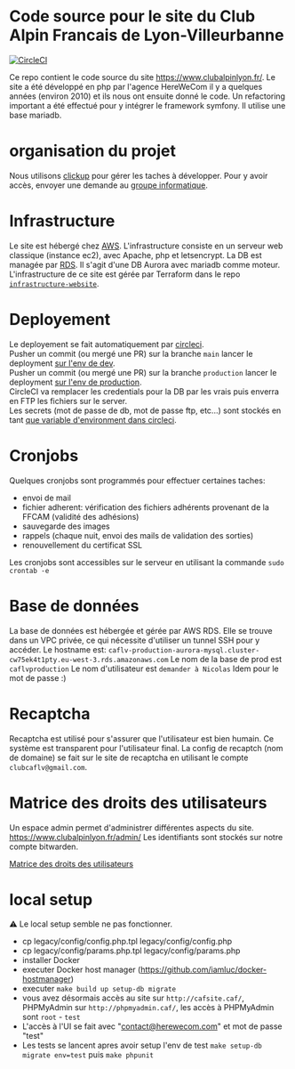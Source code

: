 # Code source pour le site du Club Alpin Francais de Lyon-Villeurbanne

[![CircleCI](https://dl.circleci.com/status-badge/img/gh/Club-Alpin-Lyon-Villeurbanne/caflyon/tree/main.svg?style=shield&circle-token=a61cbc12b55c1591fd843db8ac6a3726204562a9)](https://dl.circleci.com/status-badge/redirect/gh/Club-Alpin-Lyon-Villeurbanne/caflyon/tree/main)

Ce repo contient le code source du site https://www.clubalpinlyon.fr/.
Le site a été développé en php par l'agence HereWeCom il y a quelques années (environ 2010) et ils nous ont ensuite donné le code.
Un refactoring important a été effectué pour y intégrer le framework symfony.
Il utilise une base mariadb.

# organisation du projet

Nous utilisons [clickup](https://app.clickup.com/42653954/v/l/18np82-82) pour gérer les taches à développer. Pour y avoir accès, envoyer une demande au [groupe informatique](mailto:numerique@clubalpinlyon.fr).

# Infrastructure

Le site est hébergé chez [AWS](https://aws.amazon.com/fr/). L'infrastructure consiste en un serveur web classique (instance ec2), avec Apache, php et letsencrypt.
La DB est managée par [RDS](https://aws.amazon.com/fr/rds/). Il s'agit d'une DB Aurora avec mariadb comme moteur.
L'infrastructure de ce site est gérée par Terraform dans le repo [`infrastructure-website`](https://github.com/Club-Alpin-Lyon-Villeurbanne/infrastructure-website).

# Deployement

Le deployement se fait automatiquement par [circleci](https://circleci.com/gh/Club-Alpin-Lyon-Villeurbanne/caflyon/tree/main).  
Pusher un commit (ou mergé une PR) sur la branche `main` lancer le deployment [sur l'env de dev](https://www.clubalpinlyon.top).  
Pusher un commit (ou mergé une PR) sur la branche `production` lancer le deployment [sur l'env de production](https://www.clubalpinlyon.fr).  
CircleCI va remplacer les credentials pour la DB par les vrais puis enverra en FTP les fichiers sur le server.  
Les secrets (mot de passe de db, mot de passe ftp, etc...) sont stockés en tant [que variable d'environment dans circleci](https://app.circleci.com/settings/project/github/Club-Alpin-Lyon-Villeurbanne/caflyon/environment-variables).  

# Cronjobs

Quelques cronjobs sont programmés pour effectuer certaines taches:
- envoi de mail
- fichier adherent: vérification des fichiers adhérents provenant de la FFCAM (validité des adhésions)
- sauvegarde des images
- rappels (chaque nuit, envoi des mails de validation des sorties)
- renouvellement du certificat SSL

Les cronjobs sont accessibles sur le serveur en utilisant la commande `sudo crontab -e`

# Base de données

La base de données est hébergée et gérée par AWS RDS. Elle se trouve dans un VPC privée, ce qui nécessite d'utiliser un tunnel SSH pour y accéder.
Le hostname est: `caflv-production-aurora-mysql.cluster-cw75ek4t1pty.eu-west-3.rds.amazonaws.com`
Le nom de la base de prod est `caflvproduction`
Le nom d'utilisateur est `demander à Nicolas`
Idem pour le mot de passe :)

# Recaptcha

Recaptcha est utilisé pour s'assurer que l'utilisateur est bien humain. Ce système est transparent pour l'utilisateur final.
La config de recaptch (nom de domaine) se fait sur le site de recaptcha en utilisant le compte `clubcaflv@gmail.com`.

# Matrice des droits des utilisateurs

Un espace admin permet d'administrer différentes aspects du site.
https://www.clubalpinlyon.fr/admin/
Les identifiants sont stockés sur notre compte bitwarden.

[Matrice des droits des utilisateurs](matrice-des-droits.png)

# local setup

⚠️ Le local setup semble ne pas fonctionner.

 - cp legacy/config/config.php.tpl legacy/config/config.php
 - cp legacy/config/params.php.tpl legacy/config/params.php
 - installer Docker
 - executer Docker host manager (https://github.com/iamluc/docker-hostmanager)
 - executer `make build up setup-db migrate`
 - vous avez désormais accès au site sur `http://cafsite.caf/`, PHPMyAdmin sur `http://phpmyadmin.caf/`, les accès à PHPMyAdmin sont `root` - `test`
 - L'accès à l'UI se fait avec "contact@herewecom.com" et mot de passe "test"
 - Les tests se lancent apres avoir setup l'env de test `make setup-db migrate env=test` puis `make phpunit`